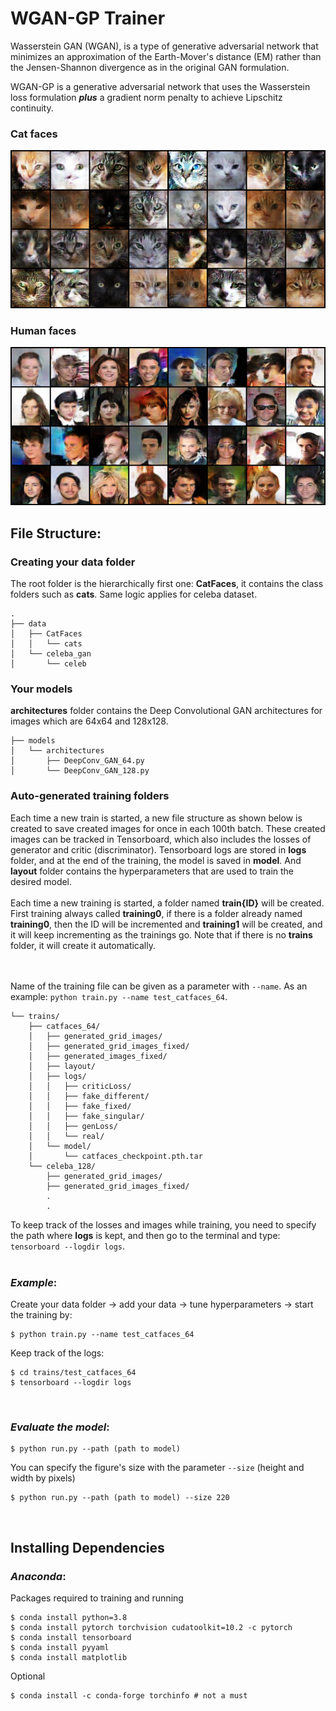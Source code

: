 # WGAN-GP Trainer
Wasserstein GAN (WGAN), is a type of generative adversarial network 
that minimizes an approximation of the Earth-Mover's distance (EM) rather 
than the Jensen-Shannon divergence as in the original GAN formulation.

 WGAN-GP is a generative adversarial network that uses the Wasserstein loss 
 formulation **_plus_** a gradient norm penalty to achieve Lipschitz continuity.

### Cat faces
![created](Examples%20generated/cats1.png)


### Human faces
![created](Examples%20generated/celebs1.png)


## File Structure:
### Creating your data folder
The root folder is the hierarchically first one: **CatFaces**, it contains 
the class folders such as **cats**. Same logic applies for celeba dataset.

    .
    ├── data
    │   ├── CatFaces
    │   │   └── cats
    │   └── celeba_gan
    │       └── celeb

### Your models
**architectures** folder contains the Deep Convolutional GAN architectures for images which are
64x64 and 128x128.

    ├── models
    │   └── architectures
    │       ├── DeepConv_GAN_64.py
    │       └── DeepConv_GAN_128.py


### Auto-generated training folders
Each time a new train is started, a new file structure as shown below is created 
to save created images for once in each 100th batch. These created images can be
tracked in Tensorboard, which also includes the losses of generator and critic 
(discriminator). Tensorboard logs are stored in **logs** folder, and at the end of the 
training, the model is saved in **model**. And **layout** folder contains the hyperparameters
that are used to train the desired model.
<br><br>
Each time a new training is started, a folder named **train{ID}** will be created. First training
always called **training0**, if there is a folder already named **training0**, then the ID will be 
incremented and **training1** will be created, and it will keep incrementing as the trainings go.
Note that if there is no **trains** folder, it will create it automatically.

<br><br>
Name of the training file can be given as a parameter with `--name`. As an example: 
`python train.py --name test_catfaces_64`.

    └── trains/
        ├── catfaces_64/
        │   ├── generated_grid_images/
        │   ├── generated_grid_images_fixed/
        │   ├── generated_images_fixed/
        │   ├── layout/
        │   ├── logs/
        │   │   ├── criticLoss/
        │   │   ├── fake_different/
        │   │   ├── fake_fixed/
        │   │   ├── fake_singular/
        │   │   ├── genLoss/
        │   │   └── real/
        │   └── model/
        │       └── catfaces_checkpoint.pth.tar
        └── celeba_128/
            ├── generated_grid_images/
            ├── generated_grid_images_fixed/
            .
            .

To keep track of the losses and images while training, you need to specify the path where **logs** is kept,
and then go to the terminal and type: `tensorboard --logdir logs`.
<br>
<br>
### **_Example_**:
Create your data folder -> add your data -> tune hyperparameters -> start the training by:

```shell
$ python train.py --name test_catfaces_64
```

Keep track of the logs:

```shell
$ cd trains/test_catfaces_64
$ tensorboard --logdir logs
```

<br>

### **_Evaluate the model_**:
```shell
$ python run.py --path (path to model)
```

You can specify the figure's size with the parameter `--size` (height and width by pixels)

```shell
$ python run.py --path (path to model) --size 220
```

<br>

## Installing Dependencies 
### **_Anaconda_**:
Packages required to training and running
```shell
$ conda install python=3.8
$ conda install pytorch torchvision cudatoolkit=10.2 -c pytorch
$ conda install tensorboard
$ conda install pyyaml
$ conda install matplotlib
```

Optional
```shell
$ conda install -c conda-forge torchinfo # not a must
```














